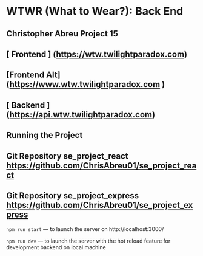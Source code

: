 # WTWR (What to Wear?): Back End

## Christopher Abreu Project 15

## [ Frontend ] (https://wtw.twilightparadox.com)

## [Frontend Alt] (https://www.wtw.twilightparadox.com )

## [ Backend ] (https://api.wtw.twilightparadox.com)

## Running the Project

## Git Repository se_project_react https://github.com/ChrisAbreu01/se_project_react

## Git Repository se_project_express https://github.com/ChrisAbreu01/se_project_express

`npm run start` — to launch the server on http://localhost:3000/

`npm run dev` — to launch the server with the hot reload feature for development backend on local machine
